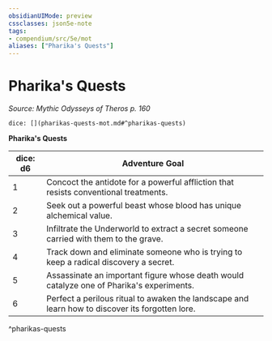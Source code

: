 ```yaml
---
obsidianUIMode: preview
cssclasses: json5e-note
tags:
- compendium/src/5e/mot
aliases: ["Pharika's Quests"]
---
```

# Pharika's Quests
*Source: Mythic Odysseys of Theros p. 160* 

`dice: [](pharikas-quests-mot.md#^pharikas-quests)`

**Pharika's Quests**

| dice: d6 | Adventure Goal |
|----------|----------------|
| 1 | Concoct the antidote for a powerful affliction that resists conventional treatments. |
| 2 | Seek out a powerful beast whose blood has unique alchemical value. |
| 3 | Infiltrate the Underworld to extract a secret someone carried with them to the grave. |
| 4 | Track down and eliminate someone who is trying to keep a radical discovery a secret. |
| 5 | Assassinate an important figure whose death would catalyze one of Pharika's experiments. |
| 6 | Perfect a perilous ritual to awaken the landscape and learn how to discover its forgotten lore. |
^pharikas-quests